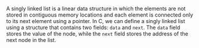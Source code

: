 A singly linked list is a linear data structure in which the elements are not stored in contiguous memory locations and each element is connected only to its next element using a pointer. In C, we can define a singly linked list using a structure that contains two fields: `data` and `next`. The `data` field stores the value of the node, while the `next` field stores the address of the next node in the list.
